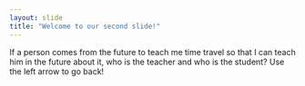 ```yaml
---
layout: slide
title: "Welcome to our second slide!"
---
```

If a person comes from the future to teach me time travel so that I can teach him in the future about it, who is the teacher and who is the student?
Use the left arrow to go back!

